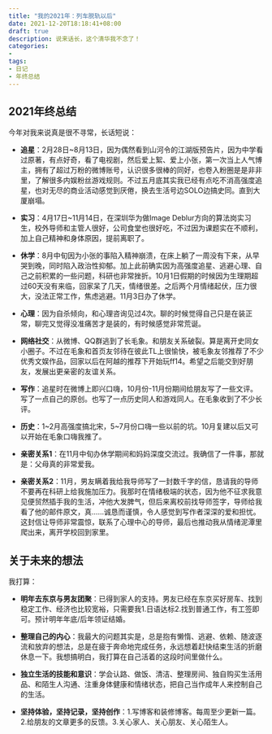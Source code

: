 ```yaml
---
title: "我的2021年：列车脱轨以后"
date: 2021-12-20T18:18:41+08:00
draft: true
description: 说来话长，这个清华我不念了！
categories: 
-
tags:
- 日记
- 年终总结
---
```


## 2021年终总结

今年对我来说真是很不寻常，长话短说：

* **追星**：2月28日~8月13日，因为偶然看到山河令的江湖版预告片，因为中学看过原著，有点好奇，看了电视剧，然后爱上絮、爱上小张，第一次当上人气博主，拥有了超过万粉的微博账号，认识很多很棒的同好，也卷入粉圈是是非非里，了解很多内娱粉丝游戏规则。不过五月底其实我已经有点吃不消高强度追星，也对无尽的商业活动感觉到厌倦，换去生活号边SOLO边搞史同。直到大厦崩塌。

* **实习**：4月17日~11月14日，在深圳华为做Image Deblur方向的算法岗实习生，校外导师和主管人很好，公司食堂也很好吃，不过因为课题实在不顺利，加上自己精神和身体原因，提前离职了。

* **休学**：8月中旬因为小张的事陷入精神崩溃，在床上躺了一周没有下来，从早哭到晚，同时陷入政治性抑郁。加上此前确实因为高强度追星、逃避心理、自己之前积累的一些问题，科研也非常挫折。10月1日假期的时候因为生理期超过60天没有来临，回家呆了几天，情绪很差。之后两个月情绪起伏，压力很大，没法正常工作，焦虑逃避。11月3日办了休学。

* **心理**：因为自杀倾向，和心理咨询见过4次。聊的时候觉得自己只是在装正常，聊完又觉得没准痛苦才是装的，有时候感觉非常荒诞。

* **网络社交**：从微博、QQ群逃到了长毛象。和朋友关系破裂。算是离开史同女小圈子。不过在毛象和首页友邻待在彼此TL上很愉快，被毛象友邻推荐了不少优秀文娱作品，回家以后在阿越的推荐下开始玩ff14。希望之后能交到好朋友，发展出更亲密的友谊关系。

* **写作**：追星时在微博上即兴口嗨，10月份-11月份期间给朋友写了一些文评。写了一点自己的原创。也写了一点历史同人和游戏同人。在毛象收到了不少长评。

* **历史**：1~2月高强度搞北宋，5~7月份口嗨一些以前的坑。10月复建以后又可以开始在毛象口嗨我推了。

* **亲密关系1**：在11月中旬办休学期间和妈妈深度交流过。我确信了一件事，那就是：父母真的非常爱我。

* **亲密关系2**：11月，男友瞒着我给我导师写了一封数千字的信，恳请我的导师不要再在科研上给我施加压力。我那时在情绪极端的状态，因为他不征求我意见便贸然插手我的生活，冲他大发脾气，但后来离校前找导师签字，导师给我看了他的邮件原文，真......诚恳而谨慎，令人感觉到写作者深深的爱和担忧。这封信让导师非常震惊，联系了心理中心的导师，最后也推动我从情绪泥潭里爬出来，离开学校回到家里。

  

## 关于未来的想法

我打算：

* **明年去东京与男友团聚**：已得到家人的支持。男友已经在东京买好房车、找到稳定工作、经济也比较宽裕，只需要我1.日语达标2.找到普通工作，有工签即可。预计明年年底/后年领证结婚。

* **整理自己的内心**：我最大的问题其实是，总是抱有懒惰、逃避、依赖、随波逐流和放弃的想法，总是在疲于奔命地完成任务，永远想着赶快结束生活的折磨休息一下。我想搞明白，我打算在自己活着的这段时间里做什么。

* **独立生活的技能和意识**：学会认路、做饭、清洁、整理房间、独自购买生活用品、和陌生人沟通、注重身体健康和情绪状态，把自己当作成年人来控制自己的生活。

* **坚持体验，坚持记录，坚持创作**：1.写博客和装修博客。每周至少更新一篇。2.给朋友的文章更多的反馈。3.关心家人、关心朋友、关心陌生人。

  







